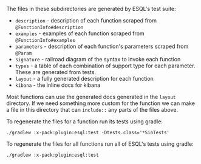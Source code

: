 The files in these subdirectories are generated by ESQL's test suite:
* `description` - description of each function scraped from `@FunctionInfo#description`
* `examples` - examples of each function scraped from `@FunctionInfo#examples`
* `parameters` - description of each function's parameters scraped from `@Param`
* `signature` - railroad diagram of the syntax to invoke each function
* `types` - a table of each combination of support type for each parameter. These are generated from tests.
* `layout` - a fully generated description for each function
* `kibana` - the inline docs for kibana

Most functions can use the generated docs generated in the `layout` directory.
If we need something more custom for the function we can make a file in this
directory that can `include::` any parts of the files above.

To regenerate the files for a function run its tests using gradle:
```
./gradlew :x-pack:plugin:esql:test -Dtests.class='*SinTests'
```

To regenerate the files for all functions run all of ESQL's tests using gradle:
```
./gradlew :x-pack:plugin:esql:test
```
